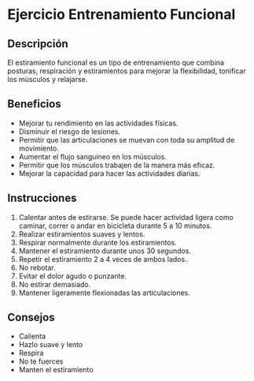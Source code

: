# Ejercicio Entrenamiento Funcional

## Descripción
El estiramiento funcional es un tipo de entrenamiento que combina posturas, respiración y estiramientos para mejorar la flexibilidad, tonificar los músculos y relajarse. 

## Beneficios
- Mejorar tu rendimiento en las actividades físicas.
- Disminuir el riesgo de lesiones.
- Permitir que las articulaciones se muevan con toda su amplitud de movimiento.
- Aumentar el flujo sanguíneo en los músculos.
- Permitir que los músculos trabajen de la manera más eficaz.
- Mejorar la capacidad para hacer las actividades diarias.

## Instrucciones
1. Calentar antes de estirarse. Se puede hacer actividad ligera como caminar, correr o andar  en bicicleta durante 5 a 10 minutos.
2. Realizar estiramientos suaves y lentos.
3. Respirar normalmente durante los estiramientos.
4. Mantener el estiramiento durante unos 30 segundos.
5. Repetir el estiramiento 2 a 4 veces de ambos lados.
6. No rebotar.
7. Evitar el dolor agudo o punzante.
8. No estirar demasiado.
9. Mantener ligeramente flexionadas las articulaciones.

## Consejos
- Calienta 
- Hazlo suave y lento
- Respira
- No te fuerces
- Manten el estiramiento